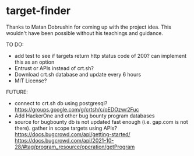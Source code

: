 # target-finder

Thanks to Matan Dobrushin for coming up with the project idea. This wouldn't have been possible without his teachings and guidance.

TO DO:
- add test to see if targets return http status code of 200? can implement this as an option
- Entrust or APIs instead of crt.sh?
- Download crt.sh database and update every 6 hours
- MIT License?

FUTURE:
- connect to crt.sh db using postgresql? https://groups.google.com/g/crtsh/c/oEDOzwr2Fuc
- Add HackerOne and other bug bounty program databases
- source for bugbounty db is not updated fast enough (i.e. gap.com is not there). gather in scope targets using APIs?
https://docs.bugcrowd.com/api/getting-started/
https://docs.bugcrowd.com/api/2021-10-28/#tag/program_resource/operation/getProgram
